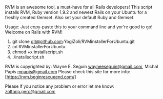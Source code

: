 RVM is an awesome tool, a must-have for all Rails developers!  This script installs RVM, Ruby version 1.9.2 and newest Rails on your Ubuntu for a freshly created Gemset. Also set your default Ruby and Gemset.

Usage:
Just copy-paste this to your command line and yor're good to go! Welcome on Rails with RVM!

1. git clone git@github.com:YogiZoli/RVMinstallerForUbuntu.git
2. cd RVMinstallerForUbuntu
3. chmod +x installscript.sh
4. ./installscript.sh

RVM is copyrighted by:
Wayne E. Seguin <wayneeseguin@gmail.com>, Michal Papis <mpapis@gmail.com> 
Please check this site for more info: [https://rvm.beginrescueend.com/]

Please if you notice any problem or error let me know:
zoltanp.gero@gmail.com

